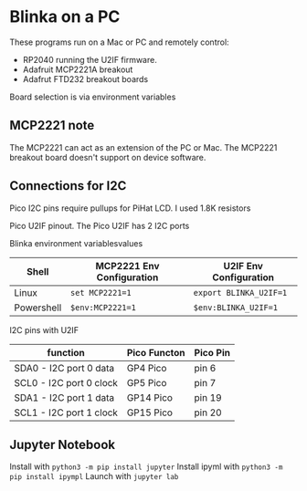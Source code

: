 # Blinka on a PC

These programs run on a Mac or PC and remotely control:

* RP2040 running the U2IF firmware.
* Adafruit MCP2221A breakout
* Adafrut FTD232 breakout boards

Board selection is via environment variables

## MCP2221 note

The MCP2221 can act as an extension of the PC or Mac.  The MCP2221 breakout board doesn't support on device software.

## Connections for I2C

Pico I2C pins require pullups for PiHat LCD.  I used 1.8K resistors

Pico U2IF pinout. The Pico U2IF has 2 I2C ports

Blinka environment variablesvalues

| Shell      | MCP2221 Env Configuration | U2IF Env Configuration |
| ---------- | ------------------------- | ---------------------- |
| Linux      | `set MCP2221=1`           | `export BLINKA_U2IF=1` |
| Powershell | `$env:MCP2221=1`          | `$env:BLINKA_U2IF=1`   |

I2C pins with U2IF

| function                | Pico Functon | Pico Pin |
| ----------------------- | ------------ | -------- |
| SDA0 - I2C port 0 data  | GP4 Pico     | pin 6    |
| SCL0 - I2C port 0 clock | GP5 Pico     | pin 7    |
| SDA1 - I2C port 1 data  | GP14 Pico    | pin 19   |
| SCL1 - I2C port 1 clock | GP15 Pico    | pin 20   |

## Jupyter Notebook

Install with `python3 -m pip install jupyter`
Install ipyml with `python3 -m pip install ipympl`
Launch with `jupyter lab`
